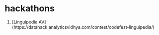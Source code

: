 # hackathons
<ol><li>[Linguipedia AV](https://datahack.analyticsvidhya.com/contest/codefest-linguipedia/)</li></ol>
